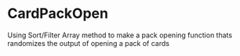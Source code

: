 # CardPackOpen

Using Sort/Filter Array method to make a pack opening function thats randomizes the output of opening a pack of cards
